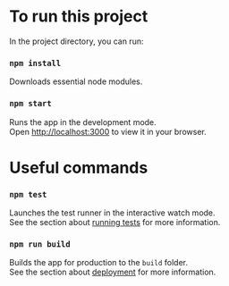 # To run this project

In the project directory, you can run:

### `npm install`

Downloads essential node modules.

### `npm start`

Runs the app in the development mode.\
Open [http://localhost:3000](http://localhost:3000) to view it in your browser.


# Useful commands

### `npm test`

Launches the test runner in the interactive watch mode.\
See the section about [running tests](https://facebook.github.io/create-react-app/docs/running-tests) for more information.

### `npm run build`

Builds the app for production to the `build` folder.\
See the section about [deployment](https://facebook.github.io/create-react-app/docs/deployment) for more information.
